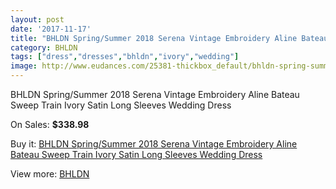 ```yaml
---
layout: post
date: '2017-11-17'
title: "BHLDN Spring/Summer 2018 Serena Vintage Embroidery Aline Bateau Sweep Train Ivory Satin Long Sleeves Wedding Dress"
category: BHLDN
tags: ["dress","dresses","bhldn","ivory","wedding"]
image: http://www.eudances.com/25381-thickbox_default/bhldn-spring-summer-2018-serena-vintage-embroidery-aline-bateau-sweep-train-ivory-satin-long-sleeves-wedding-dress.jpg
---
```

BHLDN Spring/Summer 2018 Serena Vintage Embroidery Aline Bateau Sweep Train Ivory Satin Long Sleeves Wedding Dress

On Sales: **$338.98**
<a href="https://www.eudances.com/en/bhldn/8419-bhldn-spring-summer-2018-serena-vintage-embroidery-aline-bateau-sweep-train-ivory-satin-long-sleeves-wedding-dress.html"><amp-img layout="responsive" width="600" height="600" src="//www.eudances.com/25381-thickbox_default/bhldn-spring-summer-2018-serena-vintage-embroidery-aline-bateau-sweep-train-ivory-satin-long-sleeves-wedding-dress.jpg" alt="BHLDN Spring/Summer 2018 Serena Vintage Embroidery Aline Bateau Sweep Train Ivory Satin Long Sleeves Wedding Dress 0" /></a>
<a href="https://www.eudances.com/en/bhldn/8419-bhldn-spring-summer-2018-serena-vintage-embroidery-aline-bateau-sweep-train-ivory-satin-long-sleeves-wedding-dress.html"><amp-img layout="responsive" width="600" height="600" src="//www.eudances.com/25388-thickbox_default/bhldn-spring-summer-2018-serena-vintage-embroidery-aline-bateau-sweep-train-ivory-satin-long-sleeves-wedding-dress.jpg" alt="BHLDN Spring/Summer 2018 Serena Vintage Embroidery Aline Bateau Sweep Train Ivory Satin Long Sleeves Wedding Dress 1" /></a>
<a href="https://www.eudances.com/en/bhldn/8419-bhldn-spring-summer-2018-serena-vintage-embroidery-aline-bateau-sweep-train-ivory-satin-long-sleeves-wedding-dress.html"><amp-img layout="responsive" width="600" height="600" src="//www.eudances.com/25387-thickbox_default/bhldn-spring-summer-2018-serena-vintage-embroidery-aline-bateau-sweep-train-ivory-satin-long-sleeves-wedding-dress.jpg" alt="BHLDN Spring/Summer 2018 Serena Vintage Embroidery Aline Bateau Sweep Train Ivory Satin Long Sleeves Wedding Dress 2" /></a>
<a href="https://www.eudances.com/en/bhldn/8419-bhldn-spring-summer-2018-serena-vintage-embroidery-aline-bateau-sweep-train-ivory-satin-long-sleeves-wedding-dress.html"><amp-img layout="responsive" width="600" height="600" src="//www.eudances.com/25386-thickbox_default/bhldn-spring-summer-2018-serena-vintage-embroidery-aline-bateau-sweep-train-ivory-satin-long-sleeves-wedding-dress.jpg" alt="BHLDN Spring/Summer 2018 Serena Vintage Embroidery Aline Bateau Sweep Train Ivory Satin Long Sleeves Wedding Dress 3" /></a>
<a href="https://www.eudances.com/en/bhldn/8419-bhldn-spring-summer-2018-serena-vintage-embroidery-aline-bateau-sweep-train-ivory-satin-long-sleeves-wedding-dress.html"><amp-img layout="responsive" width="600" height="600" src="//www.eudances.com/25385-thickbox_default/bhldn-spring-summer-2018-serena-vintage-embroidery-aline-bateau-sweep-train-ivory-satin-long-sleeves-wedding-dress.jpg" alt="BHLDN Spring/Summer 2018 Serena Vintage Embroidery Aline Bateau Sweep Train Ivory Satin Long Sleeves Wedding Dress 4" /></a>
<a href="https://www.eudances.com/en/bhldn/8419-bhldn-spring-summer-2018-serena-vintage-embroidery-aline-bateau-sweep-train-ivory-satin-long-sleeves-wedding-dress.html"><amp-img layout="responsive" width="600" height="600" src="//www.eudances.com/25384-thickbox_default/bhldn-spring-summer-2018-serena-vintage-embroidery-aline-bateau-sweep-train-ivory-satin-long-sleeves-wedding-dress.jpg" alt="BHLDN Spring/Summer 2018 Serena Vintage Embroidery Aline Bateau Sweep Train Ivory Satin Long Sleeves Wedding Dress 5" /></a>
<a href="https://www.eudances.com/en/bhldn/8419-bhldn-spring-summer-2018-serena-vintage-embroidery-aline-bateau-sweep-train-ivory-satin-long-sleeves-wedding-dress.html"><amp-img layout="responsive" width="600" height="600" src="//www.eudances.com/25383-thickbox_default/bhldn-spring-summer-2018-serena-vintage-embroidery-aline-bateau-sweep-train-ivory-satin-long-sleeves-wedding-dress.jpg" alt="BHLDN Spring/Summer 2018 Serena Vintage Embroidery Aline Bateau Sweep Train Ivory Satin Long Sleeves Wedding Dress 6" /></a>
<a href="https://www.eudances.com/en/bhldn/8419-bhldn-spring-summer-2018-serena-vintage-embroidery-aline-bateau-sweep-train-ivory-satin-long-sleeves-wedding-dress.html"><amp-img layout="responsive" width="600" height="600" src="//www.eudances.com/25382-thickbox_default/bhldn-spring-summer-2018-serena-vintage-embroidery-aline-bateau-sweep-train-ivory-satin-long-sleeves-wedding-dress.jpg" alt="BHLDN Spring/Summer 2018 Serena Vintage Embroidery Aline Bateau Sweep Train Ivory Satin Long Sleeves Wedding Dress 7" /></a>

Buy it: [BHLDN Spring/Summer 2018 Serena Vintage Embroidery Aline Bateau Sweep Train Ivory Satin Long Sleeves Wedding Dress](https://www.eudances.com/en/bhldn/8419-bhldn-spring-summer-2018-serena-vintage-embroidery-aline-bateau-sweep-train-ivory-satin-long-sleeves-wedding-dress.html "BHLDN Spring/Summer 2018 Serena Vintage Embroidery Aline Bateau Sweep Train Ivory Satin Long Sleeves Wedding Dress")

View more: [BHLDN](https://www.eudances.com/en/124-bhldn "BHLDN")